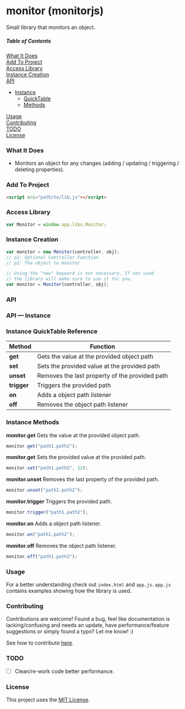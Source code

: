 # monitor (monitorjs)

Small library that monitors an object.

##### Table of Contents

[What It Does](#what-it-does)  
[Add To Project](#add-to-project)  
[Access Library](#access-library)  
[Instance Creation](#instance-creation)  
[API](#api)   
* [Instance](#instance-api)
    * [QuickTable](#instance-quicktable-reference)  
    * [Methods](#instance-methods-long) 

[Usage](#usage)  
[Contributing](#contributing)  
[TODO](#todo)  
[License](#license)  

<a name="what-it-does"></a>
### What It Does

* Monitors an object for any changes (adding / updating / triggering / deleting properties).

<a name="add-to-project"></a>
### Add To Project

```html
<script src="path/to/lib.js"></script>
```

<a name="access-library"></a>
### Access Library

```js
var Monitor = window.app.libs.Monitor;
```

<a name="instance-creation"></a>
### Instance Creation

```js
var monitor = new Monitor(controller, obj);
// p1: Optional Controller Function
// p2: The object to monitor

// Using the "new" keyword is not necessary. If not used
// the library will make sure to use it for you.
var monitor = Monitor(controller, obj);
```

<a name="api"></a>
### API
 
 <a name="instance-api"></a>
### API &mdash; Instance

<a name="instance-quicktable-reference"></a>
### Instance QuickTable Reference

Method | Function
------------ | -------------
**get** | Gets the value at the provided object path
**set** | Sets the provided value at the provided path
**unset** | Removes the last property of the provided path
**trigger** | Triggers the provided path
**on** | Adds a object path listener
**off** | Removes the object path listener

<a name="instance-methods-long"></a>
### Instance Methods

**monitor.get** Gets the value at the provided object path.

```js
monitor.get("path1.path2");
```

**monitor.get** Sets the provided value at the provided path.

```js
monitor.set("path1.path2", 12);
```

**monitor.unset** Removes the last property of the provided path.

```js
monitor.unset("path1.path2");
```

**monitor.trigger** Triggers the provided path.

```js
monitor.trigger("path1.path2");
```

**monitor.on** Adds a object path listener.

```js
monitor.on("path1.path2");
```

**monitor.off** Removes the object path listener.

```js
monitor.off("path1.path2");
```

<a name="usage"></a>
### Usage

For a better understanding check out `index.html` and `app.js`. `app.js` contains examples showing how the library is used.

<a name="contributing"></a>
### Contributing

Contributions are welcome! Found a bug, feel like documentation is lacking/confusing and needs an update, have performance/feature suggestions or simply found a typo? Let me know! :)

See how to contribute [here](https://github.com/cgabriel5/monitorjs/blob/master/CONTRIBUTING.md).

### TODO

- [ ] Clean/re-work code better performance.

<a name="license"></a>
### License

This project uses the [MIT License](https://github.com/cgabriel5/monitorjs/blob/master/LICENSE.txt).